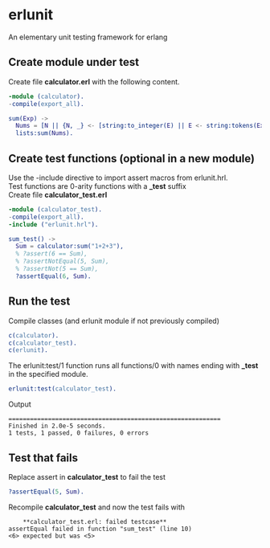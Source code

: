 # erlunit
An elementary unit testing framework for erlang

## Create module under test
Create file **calculator.erl** with the following content.

```erlang
-module (calculator).
-compile(export_all).

sum(Exp) ->
  Nums = [N || {N, _} <- [string:to_integer(E) || E <- string:tokens(Exp, "+")]],
  lists:sum(Nums).
```

## Create test functions (optional in a new module)
Use the -include directive to import assert macros from erlunit.hrl.  
Test functions are 0-arity functions with a **_test** suffix  
Create file **calculator_test.erl**

```erlang
-module (calculator_test).
-compile(export_all).
-include ("erlunit.hrl").

sum_test() ->
  Sum = calculator:sum("1+2+3"),
  % ?assert(6 == Sum),
  % ?assertNotEqual(5, Sum),
  % ?assertNot(5 == Sum),
  ?assertEqual(6, Sum).
```

## Run the test
Compile classes  (and erlunit module if not previously compiled)
```erlang
c(calculator).
c(calculator_test).
c(erlunit).
```
The erlunit:test/1 function runs all functions/0 with names ending with **_test** in the specified module.  

```erlang
erlunit:test(calculator_test).
```
Output 
```
===========================================================  
Finished in 2.0e-5 seconds.  
1 tests, 1 passed, 0 failures, 0 errors  
```
## Test that fails
Replace assert in **calculator_test** to fail the test  

```erlang
?assertEqual(5, Sum).
```
Recompile **calculator_test** and now the test fails with
```
    **calculator_test.erl: failed testcase**  
assertEqual failed in function "sum_test" (line 10)  
<6> expected but was <5>  
```

